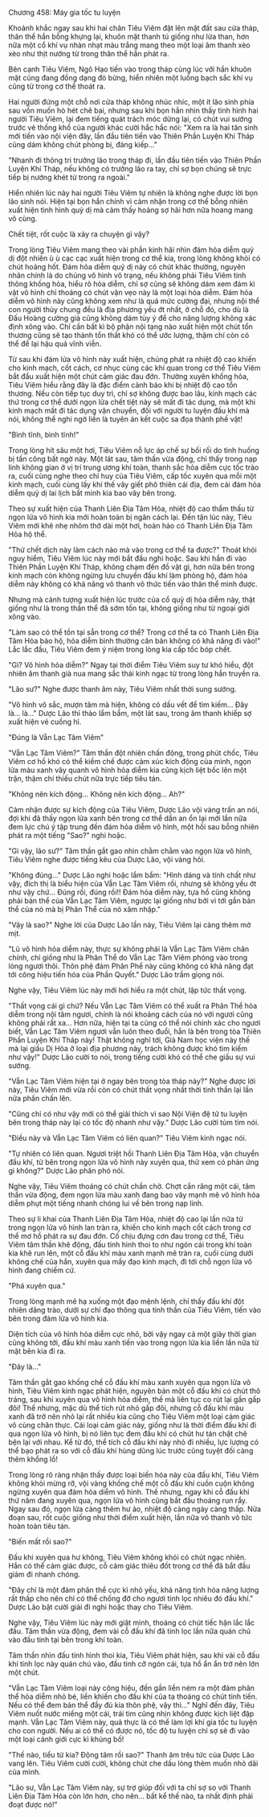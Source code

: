 




Chương 458: Máy gia tốc tu luyện


Khoảnh khắc ngay sau khi hai chân Tiêu Viêm đặt lên mặt đất sau cửa tháp, thân thể hắn bỗng khựng lại, khuôn mặt thanh tú giống như lửa than, hơn nữa một cổ khí vụ nhàn nhạt màu trắng mang theo một loại âm thanh xèo xèo như thịt nướng từ trong thân thể hắn phát ra.

Bên cạnh Tiêu Viêm, Ngô Hạo tiến vào trong tháp cùng lúc với hắn khuôn mặt cũng đang đồng dạng đỏ bừng, hiển nhiên một luồng bạch sắc khí vụ cũng từ trong cơ thể thoát ra.

Hai người đứng một chỗ nơi cửa tháp không nhúc nhíc, một ít lão sinh phía sau vốn muốn hò hét chê bai, nhưng sau khi bọn hắn nhìn thấy tình hình hai người Tiêu Viêm, lại đem tiếng quát trách móc dừng lại, có chút vui sướng trước vẻ thống khổ của người khác cười hắc hắc nói: "Xem ra là hai tân sinh mới tiến vào nội viện đây, lần đầu tiên tiến vào Thiên Phần Luyện Khí Tháp cũng dám không chút phòng bị, đáng kiếp…"

"Nhanh đi thông tri trưởng lão trong tháp đi, lần đầu tiên tiến vào Thiên Phần Luyện Khí Tháp, nếu không có trưởng lão ra tay, chỉ sợ bọn chúng sẽ trực tiếp bị nướng khét từ trong ra ngoài."

Hiển nhiên lúc này hai người Tiêu Viêm tự nhiên là không nghe được lời bọn lão sinh nói. Hiện tại bọn hắn chính vì cảm nhận trong cơ thể bỗng nhiên xuất hiện tình hình quỷ dị mà cảm thấy hoảng sợ hãi hơn nữa hoang mang vô cùng.

Chết tiệt, rốt cuộc là xảy ra chuyện gì vậy?

Trong lòng Tiêu Viêm mang theo vài phần kinh hãi nhìn đám hỏa diễm quỷ dị đột nhiên ù ù cạc cạc xuất hiện trong cơ thể kia, trong lòng không khỏi có chút hoảng hốt. Đám hỏa diễm quỷ dị này có chút khác thường, nguyên nhân chính là do chúng vô hình vô trạng, nếu không phải Tiêu Viêm tinh thông khống hỏa, hiểu rõ hỏa diễm, chỉ sợ cũng sẽ không dám xem đám kì vật vô hình chỉ thoáng có chút vặn vẹo này là một loại hỏa diễm. Đám hỏa diễm vô hình này cũng không xem như là quá mức cường đại, nhưng nội thể con người thủy chung đều là địa phương yếu ớt nhất, ở chỗ đó, cho dù là Đấu Hoàng cường giả cũng không dám tùy ý để cho năng lượng không xác định xông vào. Chỉ cần bất kì bộ phận nội tạng nào xuất hiện một chút tổn thương cũng sẽ tạo thành tổn thất khó có thể ước lượng, thậm chí còn có thể để lại hậu quả vĩnh viễn.

Từ sau khi đám lửa vô hình này xuất hiện, chúng phát ra nhiệt độ cao khiến cho kinh mạch, cốt cách, cơ nhục cùng các khí quan trong cơ thể Tiêu Viêm bắt đầu xuất hiện một chút cảm giác đau đớn. Thường xuyên khống hỏa, Tiêu Viêm hiểu rằng đây là đặc điểm cảnh báo khi bị nhiệt độ cao tổn thương. Nếu còn tiếp tục duy trì, chỉ sợ không được bao lâu, kinh mạch các thứ trong cơ thể dưới ngọn lửa chết tiệt này sẽ mất đi tác dụng, mà một khi kinh mạch mất đi tác dụng vận chuyển, đối với người tu luyện đấu khí mà nói, không thể nghi ngờ liền là tuyên án kết cuộc sa đọa thành phế vật!

"Bình tĩnh, bình tĩnh!"

Trong lòng hít sâu một hơi, Tiêu Viêm nỗ lực áp chế sự bối rối do tình huống bị tấn công bất ngờ này. Một lát sau, tâm thần vừa động, chỉ thấy trong nạp linh không gian ở vị trí trung ương khí toàn, thanh sắc hỏa diễm cực tốc trào ra, cuối cùng nghe theo chỉ huy của Tiêu Viêm, cấp tốc xuyên qua mỗi một kinh mạch, cuối cùng lấy khí thế vây giết phô thiên cái địa, đem cái đám hỏa diễm quỷ dị lai lịch bất minh kia bao vây bên trong.

Theo sự xuất hiện của Thanh Liên Địa Tâm Hỏa, nhiệt độ cao thẩm thấu từ ngọn lửa vô hình kia mới hoàn toàn bị ngăn cách lại. Đến tận lúc này, Tiêu Viêm mới khẽ nhẹ nhõm thở dài một hơi, hoàn hảo có Thanh Liên Địa Tâm Hỏa hộ thể.

"Thứ chết dịch này làm cách nào mà vào trong cơ thể ta được?" Thoát khỏi nguy hiểm, Tiêu Viêm lúc này mới bắt đầu nghi hoặc. Sau khi hắn đi vào Thiên Phần Luyện Khí Tháp, không chạm đến đồ vật gì, hơn nữa bên trong kinh mạch còn không ngừng lưu chuyển đấu khí làm phòng hộ, đám hỏa diễm này không có khả năng vô thanh vô thức tiến vào thân thể mình được.

Nhưng mà cảnh tượng xuất hiện lúc trước của cổ quỷ dị hỏa diễm này, thật giống như là trong thân thể đã sớm tồn tại, không giống như từ ngoại giới xông vào.

"Làm sao có thể tồn tại sẵn trong cơ thể? Trong cơ thể ta có Thanh Liên Địa Tâm Hỏa bảo hộ, hỏa diễm bình thường căn bản không có khả năng đi vào!" Lắc lắc đầu, Tiêu Viêm đem ý niệm trong lòng kia cấp tốc bóp chết.

"Gì? Vô hình hỏa diễm?" Ngay tại thời điểm Tiêu Viêm suy tư khó hiểu, đột nhiên âm thanh già nua mang sắc thái kinh ngạc từ trong lòng hắn truyền ra.

"Lão sư?" Nghe được thanh âm này, Tiêu Viêm nhất thời sung sướng.

"Vô hình vô sắc, mượn tâm mà hiện, không có dấu vết để tìm kiếm… Đây là… là…" Dược Lão thì thào lẩm bẩm, một lát sau, trong âm thanh khiếp sợ xuất hiện vẻ cuồng hỉ.

"Đúng là Vẫn Lạc Tâm Viêm"

"Vẫn Lạc Tâm Viêm?" Tâm thần đột nhiên chấn động, trong phút chốc, Tiêu Viêm cơ hồ khó có thể kiềm chế được cảm xúc kích động của mình, ngọn lửa màu xanh vây quanh vô hình hỏa diễm kia cũng kịch liệt bốc lên một trận, thậm chí thiếu chút nữa trực tiếp tiêu tán.

"Không nên kích động… Không nên kích động… Ah?"

Cảm nhận được sự kích động của Tiêu Viêm, Dược Lão vội vàng trấn an nói, đợi khi đã thấy ngọn lửa xanh bên trong cơ thể dần an ổn lại mới lần nữa đem lực chú ý tập trung đến đám hỏa diễm vô hình, một hồi sau bỗng nhiên phát ra một tiếng "Sao?" nghi hoặc.

"Gì vậy, lão sư?" Tâm thần gắt gao nhìn chằm chằm vào ngọn lửa vô hình, Tiêu Viêm nghe được tiếng kêu của Dược Lão, vội vàng hỏi.

"Không đúng…" Dược Lão nghi hoặc lẩm bẩm: "Hình dáng và tính chất như vậy, đích thị là biểu hiện của Vẫn Lạc Tâm Viêm rồi, nhưng sẽ không yếu ớt như vậy chứ… Đúng rồi, đúng rồi!! Đám hỏa diễm này, tựa hồ cũng không phải bản thể của Vẫn Lạc Tâm Viêm, ngược lại giống như bởi vì tới gần bản thể của nó mà bị Phân Thể của nó xâm nhập."

"Vậy là sao?" Nghe lời của Dược Lão lần này, Tiêu Viêm lại càng thêm mờ mịt.

"Lũ vô hình hỏa diễm này, thực sự không phải là Vẫn Lạc Tâm Viêm chân chính, chỉ giống như là Phân Thể do Vẫn Lạc Tâm Viêm phóng vào trong lòng ngươi thôi. Thôn phệ đám Phân Phể này cũng không có khả năng đạt tới công hiệu tiến hóa của Phần Quyết." Dược Lão trầm giọng nói.

Nghe vậy, Tiêu Viêm lúc này mới hơi hiểu ra một chút, lập tức thất vọng.

"Thất vọng cái gì chứ? Nếu Vẫn Lạc Tâm Viêm có thể xuất ra Phân Thể hỏa diễm trong nội tâm ngươi, chính là nói khoảng cách của nó với ngươi cũng không phải rất xa… Hơn nữa, hiện tại ta cũng có thể nói chính xác cho ngươi biết, Vẫn Lạc Tâm Viêm ngươi vẫn luôn theo đuổi, hẳn là bên trong tòa Thiên Phần Luyện Khí Tháp này! Thật không nghĩ tới, Già Nam học viện này thế mà lại giấu Dị Hỏa ở loại địa phương này, trách không được khó tìm kiếm như vậy!" Dược Lão cười to nói, trong tiếng cười khó có thể che giấu sự vui sướng.

"Vẫn Lạc Tâm Viêm hiện tại ở ngay bên trong tòa tháp này?" Nghe được lời này, Tiêu Viêm mới vừa rồi còn có chút thất vọng nhất thời tinh thần lại lần nữa phấn chấn lên.

"Cũng chỉ có như vậy mới có thể giải thích vì sao Nội Viện đệ tử tu luyện bên trong tháp này lại có tốc độ nhanh như vậy." Dược Lão cười tủm tỉm nói.

"Điều này và Vẫn Lạc Tâm Viêm có liên quan?" Tiêu Viêm kinh ngạc nói.

"Tự nhiên có liên quan. Ngươi triệt hồi Thanh Liên Địa Tâm Hỏa, vận chuyển đấu khí, từ bên trong ngọn lửa vô hình này xuyên qua, thử xem có phản ứng gì không?" Dược Lão phân phó nói.

Nghe vậy, Tiêu Viêm thoáng có chút chần chờ. Chợt cắn răng một cái, tâm thần vừa động, đem ngọn lửa màu xanh đang bao vây mạnh mẽ vô hình hỏa diễm phụt một tiếng nhanh chóng lui về bên trong nạp linh.

Theo sự li khai của Thanh Liên Địa Tâm Hỏa, nhiệt độ cao lại lần nữa từ trong ngọn lửa vô hình lan tràn ra, khiến cho kinh mạch cốt cách trong cơ thể mơ hồ phát ra sự đau đớn. Cố chịu đựng cơn đau trong cơ thể, Tiêu Viêm tâm thần khẽ động, đấu tinh hình thoi to như ngón cái trong khí toàn kia khẽ run lên, một cỗ đấu khí màu xanh mạnh mẽ tràn ra, cuối cùng dưới không chế của hắn, xuyên qua mấy đạo kinh mạch, đi tới chỗ ngọn lửa vô hình đang chiếm cứ.

"Phá xuyên qua."

Trong lòng mạnh mẽ hạ xuống một đạo mệnh lệnh, chỉ thấy đấu khí đột nhiên dâng trào, dưới sự chỉ đạo thông qua tinh thần của Tiêu Viêm, tiến vào bên trong đám lửa vô hình kia.

Diện tích của vô hình hỏa diễm cực nhỏ, bởi vậy ngay cả một giây thời gian cũng không tới, đấu khí màu xanh tiến vào trong ngọn lửa kia liền lần nữa từ mặt bên kia đi ra.

"Đây là…"

Tâm thần gắt gao khống chế cỗ đấu khí màu xanh xuyên qua ngọn lửa vô hình, Tiêu Viêm kinh ngạc phát hiện, nguyên bản một cỗ đấu khí có chút thô tráng, sau khi xuyên qua vô hình hỏa diễm, thế mà liên tục co rút lại gần gấp đôi! Thế nhưng, mặc dù thể tích rút nhỏ gấp đôi, nhưng cỗ đấu khí màu xanh đã trở nên nhỏ lại rất nhiều kia cũng cho Tiêu Viêm một loại cảm giác vô cùng chân thực. Cái loại cảm giác này, giống như là thời điểm đấu khí đi qua ngọn lửa vô hình, bị nó liên tục đem đấu khí có chút hư tán chặt chẽ bện lại với nhau. Kể từ đó, thể tích cỗ đấu khí này nhỏ đi nhiều, lực lượng có thể bạo phát ra so với cỗ đấu khí hùng dũng lúc trước cũng tuyệt đối càng thêm khổng lồ!

Trong lòng rõ ràng nhận thấy được loại biến hóa này của đấu khí, Tiêu Viêm không khỏi mừng rỡ, vội vàng khống chế một cỗ đấu khí cuồn cuộn không ngừng xuyên qua đám hỏa diễm vô hình. Thế nhưng, ngay khi cỗ đấu khí thứ năm đang xuyên qua, ngọn lửa vô hình cũng bắt đầu thoáng run rẩy. Ngay sau đó, ngọn lửa càng thêm hư ảo, nhiệt độ càng ngày càng thấp. Nửa đoạn sau, rốt cuộc giống như thời điểm xuất hiện, lần nữa vô thanh vô tức hoàn toàn tiêu tán.

"Biến mất rồi sao?"

Đấu khi xuyên qua hư không, Tiêu Viêm không khỏi có chút ngạc nhiên. Hắn có thể cảm giác được, cỗ cảm giác thiêu đốt trong cơ thể đã bắt đầu giảm đi nhanh chóng.

"Đây chỉ là một đám phân thể cực kì nhỏ yếu, khả năng tịnh hóa năng lượng rất thấp cho nên chỉ có thể chống đỡ cho ngươi tinh lọc nhiêu đó đấu khí." Dược Lão bật cười giải đi nghi hoặc thay cho Tiêu Viêm.

Nghe vậy, Tiêu Viêm lúc này mới giật mình, thoáng có chút tiếc hận lắc lắc đầu. Tâm thần vừa động, đem vài cỗ đấu khí đã tinh lọc lần nữa quán chú vào đấu tinh tại bên trong khí toàn.

Tâm thần nhìn đấu tinh hình thoi kia, Tiêu Viêm phát hiện, sau khi vài cỗ đấu khí tinh lọc này quán chú vào, đấu tinh cỡ ngón cái, tựa hồ ẩn ẩn trở nên lớn một chút.

"Vẫn Lạc Tâm Viêm loại này công hiệu, đến gần liền ném ra một đám phân thể hỏa diễm nhỏ bé, liền khiến cho đấu khí của ta thoáng có chút tinh tiến. Nếu có thể đem bản thể đầy đủ kia thôn phệ, vậy thì…" Nghĩ đến đây, Tiêu Viêm nuốt nước miếng một cái, trái tim cũng nhịn không được kịch liệt đập mạnh. Vẫn Lạc Tâm Viêm này, quả thực là có thể làm lợi khí gia tốc tu luyện cho con người. Nếu ai có thể có được nó, tốc độ tu luyện chỉ sợ sẽ đi vào một loại cảnh giới cực kì khủng bố!

"Thế nào, tiểu tử kia? Động tâm rồi sao?" Thanh âm trêu tức của Dược Lão vang lên. Tiêu Viêm cười cười, không chút che dấu lòng thèm muốn nhỏ dãi của mình.

"Lão sư, Vẫn Lạc Tâm Viêm này, sự trợ giúp đối với ta chỉ sợ so với Thanh Liên Địa Tâm Hỏa còn lớn hơn, cho nên… bất kể thế nào, ta nhất định phải đoạt được nó!"




